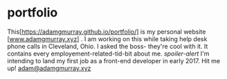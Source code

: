 # portfolio
This[https://adamgmurray.github.io/portfolio/] is my personal website [www.adamgmurray.xyz] . 
I am working on this while taking help desk phone calls in Cleveland, Ohio. 
I asked the boss- they're cool with it. 
It contains every employement-related-tid-bit about me. 
*spoiler-alert* 
I'm intending to land my first job as a front-end developer in early 2017. Hit me up! adam@adamgmurray.xyz
